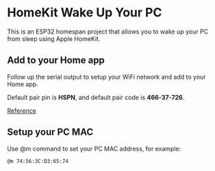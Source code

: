 # HomeKit Wake Up Your PC

This is an ESP32 homespan project that allows you to wake up your PC from sleep using Apple HomeKit.

## Add to your Home app

Follow up the serial output to setup your WiFi network and add to your Home app.

Default pair pin is **HSPN**, and default pair code is **466-37-726**.

[Reference](https://github.com/HomeSpan/HomeSpan/blob/master/docs/QRCodes.md)

## Setup your PC MAC

Use @m command to set your PC MAC address, for example:

```sh
@m 74:56:3C:D3:65:74
```
